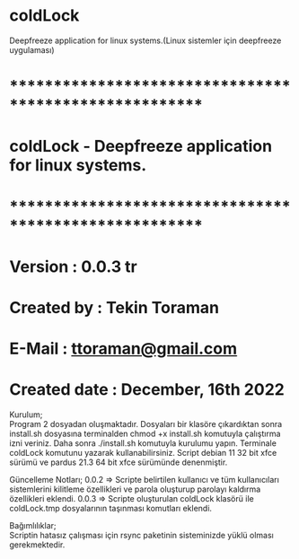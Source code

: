 # coldLock
Deepfreeze application for linux systems.(Linux sistemler için deepfreeze uygulaması)
# ******************************************************
#  coldLock - Deepfreeze application for linux systems.
# ******************************************************
# Version       : 0.0.3 tr
# Created by    : Tekin Toraman
# E-Mail        : ttoraman@gmail.com
# Created date  : December, 16th 2022

Kurulum;  
Program 2 dosyadan oluşmaktadır. Dosyaları bir klasöre çıkardıktan sonra install.sh dosyasına terminalden chmod +x install.sh komutuyla çalıştırma izni veriniz. Daha sonra ./install.sh komutuyla kurulumu yapın. Terminale coldLock komutunu yazarak kullanabilirsiniz. Script debian 11 32 bit xfce sürümü ve pardus 21.3 64 bit xfce sürümünde denenmiştir. 

Güncelleme Notları; 
0.0.2 => Scripte belirtilen kullanıcı ve tüm kullanıcıları sistemlerini kilitleme özellikleri ve parola oluşturup parolayı kaldırma özellikleri eklendi.
0.0.3 => Scripte oluşturulan coldLock klasörü ile coldLock.tmp dosyalarının taşınması komutları eklendi.

Bağımlılıklar;  
Scriptin hatasız çalışması için rsync paketinin sisteminizde yüklü olması gerekmektedir.



